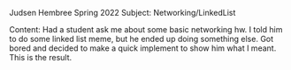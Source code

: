 Judsen Hembree Spring 2022
Subject: Networking/LinkedList

Content:
Had a student ask me about some basic networking hw. I told him to do some linked list meme, but he ended up doing something else. Got bored and decided to make a quick implement to show him what I meant. This is the result.

